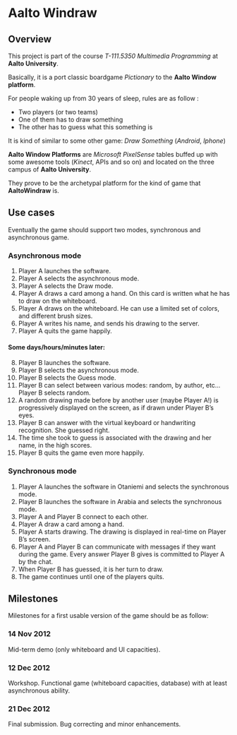 __Aalto Windraw__
=============

Overview
--------

This project is part of the course _T-111.5350 Multimedia Programming_ at __Aalto University__.

Basically, it is a port classic boardgame _Pictionary_ to the __Aalto Window platform__.

For people waking up from 30 years of sleep, rules are as follow :
* Two players (or two teams)
* One of them has to draw something
* The other has to guess what this something is

It is kind of similar to some other game:
_Draw Something_ (_Android_, _Iphone_)

__Aalto Window Platforms__ are _Microsoft PixelSense_ tables buffed up with some awesome tools (_Kinect_, APIs and so on) and located on the three campus of __Aalto University__.

They prove to be the archetypal platform for the kind of game that __AaltoWindraw__ is.

Use cases
---------

Eventually the game should support two modes, synchronous and asynchronous game.

### Asynchronous mode

1. Player A launches the software.
2. Player A selects the asynchronous mode.
3. Player A selects the Draw mode.
4. Player A draws a card among a hand. On this card is written what he has to draw on the whiteboard.
5. Player A draws on the whiteboard. He can use a limited set of colors, and different brush sizes.
6. Player A writes his name, and sends his drawing to the server.
7. Player A quits the game happily.

#### Some days/hours/minutes later:

8. Player B launches the software.
9. Player B selects the asynchronous mode.
10. Player B selects the Guess mode.
11. Player B can select between various modes: random, by author, etc... Player B selects random.
12. A random drawing made before by another user (maybe Player A!) is progressively displayed on the screen, as if drawn under Player B’s eyes.
13. Player B can answer with the virtual keyboard or handwriting recognition. She guessed right.
14. The time she took to guess is associated with the drawing and her name, in the high scores.
15. Player B quits the game even more happily.

### Synchronous mode

1. Player A launches the software in Otaniemi and selects the synchronous mode.
2. Player B launches the software in Arabia and selects the synchronous mode.
3. Player A and Player B connect to each other.
4. Player A draw a card among a hand.
5. Player A starts drawing. The drawing is displayed in real-time on Player B’s screen.
6. Player A and Player B can communicate with messages if they want during the game. Every answer Player B gives is committed to Player A by the chat.
7. When Player B has guessed, it is her turn to draw.
8. The game continues until one of the players quits.

Milestones
----------

Milestones for a first usable version of the game should be as follow:

### 14 Nov 2012

Mid-term demo (only whiteboard and UI capacities).

### 12 Dec 2012
Workshop. Functional game
(whiteboard capacities, database) with at least asynchronous ability.

### 21 Dec 2012
Final submission. Bug correcting and minor enhancements.
